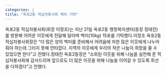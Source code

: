 ```yaml
---
categories: j
title: "옥포2동 적십자봉사회 백미 기탁"
---
```

옥포2동 적십자봉사회(회장 이정조)는 지난 21일 옥포2동 행정복지센터(동장 정태진)를 방문해 어려운 이웃에게 전달해 달라며 백미(10kg) 15포를 기탁했다.이정조 옥포2동 적십자봉사회장은 “더 많은 양의 백미를 준비해서 어려움에 처한 많은 이웃에게 나누어 줘야 하는데 그러지 못해 안타깝다. 지역의 이웃에게 우리의 작은 나눔이 희망을 줄 수 있었으면 한다”고 전했다.정태진 옥포2동장은 “소외된 이웃을 위해 나눔을 실천해 준 적십자봉사회에 감사드리며 앞으로도 더 많은 이웃을 위해 나눔을 이어갈 수 있도록 최선을 다하겠다”고 전했다.